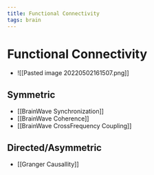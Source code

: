 ```yaml
---
title: Functional Connectivity
tags: brain
---
```


# Functional Connectivity
- ![[Pasted image 20220502161507.png]]

## Symmetric
- [[BrainWave Synchronization]]
- [[BrainWave Coherence]]
- [[BrainWave CrossFrequency Coupling]]

## Directed/Asymmetric
- [[Granger Causallity]]




